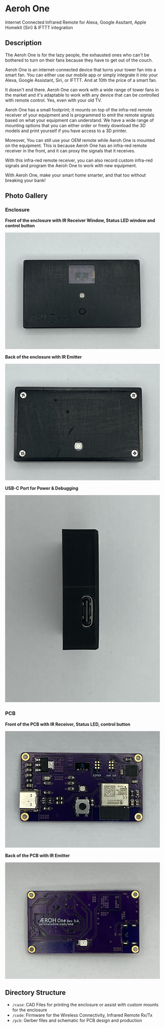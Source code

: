 # Aeroh One

Internet Connected Infrared Remote for Alexa, Google Assitant, Apple Homekit (Siri) &amp; IFTTT integration

## Description

The Aeroh One is for the lazy people, the exhausted ones who can't be bothered to turn on their fans because they have to get out of the couch.

Aeroh One is an internet-connected device that turns your tower fan into a smart fan. You can either use our mobile app or simply integrate it into your Alexa, Google Assistant, Siri, or IFTTT. And at 10th the price of a smart fan.

It doesn't end there. Aeroh One can work with a wide range of tower fans in the market and it's adaptable to work with any device that can be controlled with remote control. Yes, even with your old TV.

Aeroh One has a small footprint; it mounts on top of the infra-red remote receiver of your equipment and is programmed to emit the remote signals based on what your equipment can understand. We have a wide range of mounting options that you can either order or freely download the 3D models and print yourself if you have access to a 3D printer.

Moreover, You can still use your OEM remote while Aeroh One is mounted on the equipment. This is because Aeroh One has an infra-red remote receiver in the front, and it can proxy the signals that it receives.

With this infra-red remote receiver, you can also record custom infra-red signals and program the Aeroh One to work with new equipment.

With Aeroh One, make your smart home smarter, and that too without breaking your bank!

## Photo Gallery

### Enclosure

**Front of the enclosure with IR Receiver Window, Status LED window and control button**


![Enclosure Front](media/enclosure-front.jpg)

**Back of the enclosure with IR Emitter**


![Enclosure Back](media/enclosure-back.jpg)

**USB-C Port for Power & Debugging**


![USB-C Port](media/usb-c-port.jpg)

### PCB

**Front of the PCB with IR Receiver, Status LED, control button**


![PCB Front](media/pcb-front.jpg)

**Back of the PCB with IR Emitter**


![PCB Back](media/pcb-back.jpg)

## Directory Structure

- `/case`: CAD Files for printing the enclosure or assist with custom mounts for the enclosure
- `/code`: Firmware for the Wireless Connectivity, Infrared Remote Rx/Tx
- `/pcb`: Gerber files and schematic for PCB design and production
